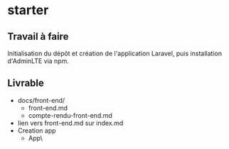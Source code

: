 # starter

## Travail à faire

Initialisation du dépôt et création de l'application Laravel, puis installation d'AdminLTE via npm.

## Livrable
- docs/front-end/
    - front-end.md
    - compte-rendu-front-end.md
- lien vers front-end.md sur index.md 
- Creation app
  - App\
